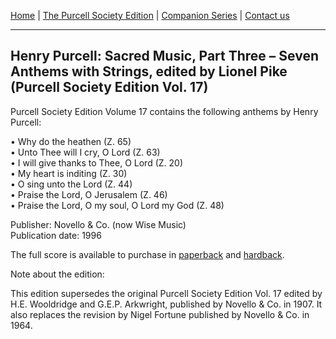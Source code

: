 [Home](/index.md)  |  [The Purcell Society Edition](/purcell-society-edition.md)  |  [Companion Series](/purcell-society-companion-series.md)  |  [Contact us](/contact-us.md)

***  

## Henry Purcell: Sacred Music, Part Three – Seven Anthems with Strings, edited by Lionel Pike (Purcell Society Edition Vol. 17)  

Purcell Society Edition Volume 17 contains the following anthems by Henry Purcell:  

•	Why do the heathen (Z. 65)  
•	Unto Thee will I cry, O Lord (Z. 63)  
•	I will give thanks to Thee, O Lord (Z. 20)  
•	My heart is inditing (Z. 30)  
•	O sing unto the Lord (Z. 44)  
•	Praise the Lord, O Jerusalem (Z. 46)  
•	Praise the Lord, O my soul, O Lord my God (Z. 48)  

Publisher: Novello & Co. (now Wise Music)  
Publication date: 1996  

The full score is available to purchase in [paperback](https://www.musicroom.com/product/musnov151017/purcell-society-volume-17.aspx) and [hardback](https://www.musicroom.com/product/musnov151017-01/purcell-society-volume-17.aspx).

Note about the edition:  

This edition supersedes the original Purcell Society Edition Vol. 17 edited by H.E. Wooldridge and G.E.P. Arkwright, published by Novello & Co. in 1907. It also replaces the revision by Nigel Fortune published by Novello & Co. in 1964.  

